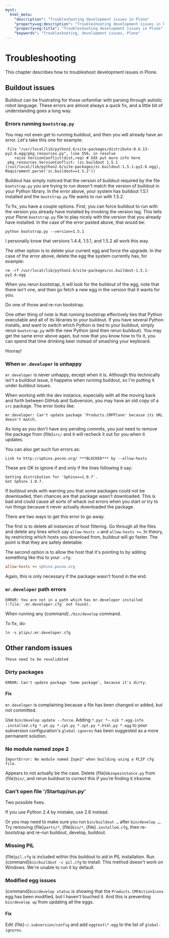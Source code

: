 ```yaml
---
myst:
  html_meta:
    "description": "Troubleshooting development issues in Plone"
    "property=og:description": "Troubleshooting development issues in Plone"
    "property=og:title": "Troubleshooting development issues in Plone"
    "keywords": "Troubleshooting, development issues, Plone"
---
```


# Troubleshooting

This chapter describes how to troubleshoot development issues in Plone.


## Buildout issues

Buildout can be frustrating for those unfamiliar with parsing through autistic robot language.
These errors are almost always a quick fix, and a little bit of understanding goes a long way.


### Errors running `bootstrap.py`

You may not even get to running buildout, and then you will already have an error.
Let's take this one for example:

```console
 File "/usr/local/lib/python2.6/site-packages/distribute-0.6.13-py2.6.egg/pkg_resources.py", line 556, in resolve
    raise VersionConflict(dist,req) # XXX put more info here
 pkg_resources.VersionConflict: (zc.buildout 1.5.1 (/usr/local/lib/python2.6/site-packages/zc.buildout-1.5.1-py2.6.egg), Requirement.parse('zc.buildout==1.5.2'))
```

Buildout has simply noticed that the version of buildout required by the file `bootstrap.py` you are trying to run doesn't match the version of buildout in your Python library.
In the error above, your system has buildout 1.5.1 installed and the `bootstrap.py` file wants to run with 1.5.2.

To fix, you have a couple options.
First, you can force buildout to run with the version you already have installed by invoking the version tag.
This tells your Plone `bootstrap.py` file to play nicely with the version that you already have installed.
In the case of the error pasted above, that would be:

```shell
python bootstrap.py --version=1.5.1
```

I personally know that versions 1.4.4, 1.5.1, and 1.5.2 all work this way.

The other option is to delete your current egg and force the upgrade.
In the case of the error above, delete the egg the system currently has, for example:

```shell
rm -rf /usr/local/lib/python2.6/site-packages/zc.buildout-1.5.1-py2.6.egg
```

When you rerun bootstrap, it will look for the buildout of the egg, note that there isn't one, and then go fetch a new egg in the version that it wants for you.

Do one of those and re-run bootstrap.

One other thing of note is that running bootstrap effectively ties that Python executable and all of its libraries to your buildout.
If you have several Python installs, and want to switch which Python is tied to your buildout, simply rerun `bootstrap.py` with the new Python (and then rerun buildout).
You may get the same error above again, but now that you know how to fix it, you can spend that time drinking beer instead of smashing your keyboard.

Hooray!


### When `mr.developer` is unhappy

`mr.developer` is never unhappy, except when it is.
Although this technically isn't a buildout issue, it happens when running buildout, so I'm putting it under buildout issues.

When working with the dev instance, especially with all the moving back and forth between GitHub and Subversion, you may have an old copy of a `src` package.
The error looks like:

```console
mr.developer: Can't update package 'Products.CMFPlone' because its URL doesn't match.
```

As long as you don't have any pending commits, you just need to remove the package from {file}`src/` and it will recheck it out for you when it updates.

You can also get such fun errors as:

```console
Link to http://sphinx.pocoo.org/ ***BLOCKED*** by --allow-hosts
```

These are OK to ignore if and only if the lines following it say:

```console
Getting distribution for 'Sphinx==1.0.7'.
Got Sphinx 1.0.7.
```

If buildout ends with warning you that some packages could not be downloaded, then chances are that package wasn't downloaded.
This is bad and could cause all sorts of whack out errors when you start or try to run things because it never actually downloaded the package.

There are two ways to get this error to go away.

The first is to delete all instances of host filtering.
Go through all the files and delete any lines which say `allow-hosts =` and `allow-hosts +=`.
In theory, by restricting which hosts you download from, buildout will go faster.
The point is that they are safely deletable.

The second option is to allow the host that it's pointing to by adding something like this to your `.cfg`:

```cfg
allow-hosts += sphinx.pocoo.org
```

Again, this is only necessary if the package wasn't found in the end.


### `mr.developer` path errors

```console
ERROR: You are not in a path which has mr.developer installed (:file:`.mr.developer.cfg` not found).
```

When running any {command}`./bin/develop` command.

To fix, do:

```shell
ln -s plips/.mr.developer.cfg
```


## Other random issues

```{TODO}
These need to be revalidated
```


### Dirty packages

```console
ERROR: Can't update package 'Some package', because it's dirty.
```


#### Fix

`mr.developer` is complaining because a file has been changed or added, but not committed.

Use `bin/develop update --force`.
Adding `*.pyc *~.nib *.egg-info .installed.cfg *.pt.py *.cpt.py *.zpt.py *.html.py *.egg` to your subversion configuration's `global-ignores` has been suggested as a more permanent solution.


### No module named zope 2

```console
ImportError: No module named Zope2" when building using a PLIP cfg file.
```

Appears to not actually be the case.
Delete {file}`mkzopeinstance.py` from {file}`bin/`, and rerun buildout to correct this if you're finding it irksome.


### Can't open file '/Startup/run.py'

Two possible fixes.

If you use Python 2.4 by mistake, use 2.6 instead.

Or you may need to make sure you run `bin/buildout …` after `bin/develop …`.
Try removing {file}`parts/*`, {file}`bin/*`, {file}`.installed.cfg`, then re-bootstrap and re-run buildout, develop, buildout.


### Missing PIL

{file}`pil.cfg` is included within this buildout to aid in PIL installation.
Run {command}`bin/buildout -c pil.cfg` to install.
This method doesn't work on Windows.
We're unable to run it by default.


### Modified egg issues

{command}`bin/develop status` is showing that the `Products.CMFActionIcons` egg has been modified, but I haven't touched it.
And this is preventing `bin/develop up` from updating all the eggs.

#### Fix

Edit {file}`~/.subversion/config` and add `eggtest\*.egg` to the list of `global-ignores`.
